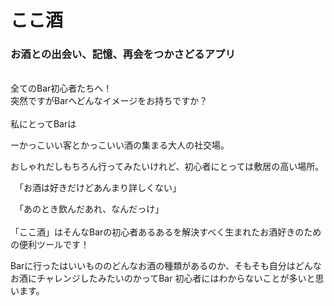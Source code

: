 # ここ酒 
### お酒との出会い、記憶、再会をつかさどるアプリ
<br />
全てのBar初心者たちへ！
<br />
突然ですがBarへどんなイメージをお持ちですか？
<br />
<br />
私にとってBarは

ーかっこいい客とかっこいい酒の集まる大人の社交場。

おしゃれだしもちろん行ってみたいけれど、初心者にとっては敷居の高い場所。



　「お酒は好きだけどあんまり詳しくない」

　「あのとき飲んだあれ、なんだっけ」
 <br />
 <br />
「ここ酒」はそんなBarの初心者あるあるを解決すべく生まれたお酒好きのための便利ツールです！

Barに行ったはいいもののどんなお酒の種類があるのか、そもそも自分はどんなお酒にチャレンジしたみたいのかってBar
初心者にはわからないことが多いと思います。






